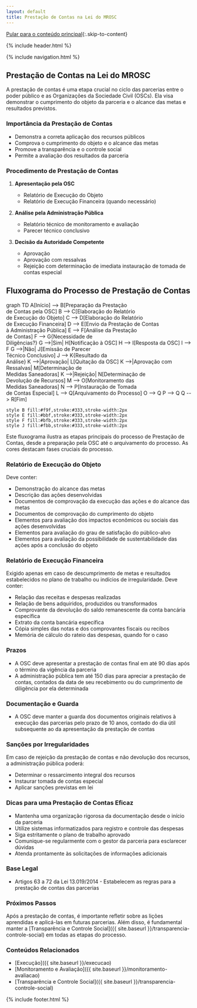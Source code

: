 ```yaml
---
layout: default
title: Prestação de Contas na Lei do MROSC
---
```

<script>
document.documentElement.lang = 'pt-BR';
</script>

[Pular para o conteúdo principal](#conteudo-principal){:.skip-to-content}

{% include header.html %}

{% include navigation.html %}

<main id="conteudo-principal" markdown="1">

## Prestação de Contas na Lei do MROSC

A prestação de contas é uma etapa crucial no ciclo das parcerias entre o poder público e as Organizações da Sociedade Civil (OSCs). Ela visa demonstrar o cumprimento do objeto da parceria e o alcance das metas e resultados previstos.

### Importância da Prestação de Contas

- Demonstra a correta aplicação dos recursos públicos
- Comprova o cumprimento do objeto e o alcance das metas
- Promove a transparência e o controle social
- Permite a avaliação dos resultados da parceria

### Procedimento de Prestação de Contas

1. **Apresentação pela OSC**
   - Relatório de Execução do Objeto
   - Relatório de Execução Financeira (quando necessário)

2. **Análise pela Administração Pública**
   - Relatório técnico de monitoramento e avaliação
   - Parecer técnico conclusivo

3. **Decisão da Autoridade Competente**
   - Aprovação
   - Aprovação com ressalvas
   - Rejeição com determinação de imediata instauração de tomada de contas especial
  
## Fluxograma do Processo de Prestação de Contas

<div class="mermaid">
graph TD
    A[Início] --> B[Preparação da Prestação<br>de Contas pela OSC]
    B --> C[Elaboração do Relatório<br>de Execução do Objeto]
    C --> D[Elaboração do Relatório<br>de Execução Financeira]
    D --> E[Envio da Prestação de Contas<br>à Administração Pública]
    E --> F[Análise da Prestação<br>de Contas]
    F --> G{Necessidade de<br>Diligências?}
    G -->|Sim| H[Notificação à OSC]
    H --> I[Resposta da OSC]
    I --> F
    G -->|Não| J[Emissão de Parecer<br>Técnico Conclusivo]
    J --> K{Resultado da<br>Análise}
    K -->|Aprovação| L[Quitação da OSC]
    K -->|Aprovação com Ressalvas| M[Determinação de<br>Medidas Saneadoras]
    K -->|Rejeição| N[Determinação de<br>Devolução de Recursos]
    M --> O[Monitoramento das<br>Medidas Saneadoras]
    N --> P[Instauração de Tomada<br>de Contas Especial]
    L --> Q[Arquivamento do Processo]
    O --> Q
    P --> Q
    Q --> R[Fim]

    style B fill:#f9f,stroke:#333,stroke-width:2px
    style E fill:#bbf,stroke:#333,stroke-width:2px
    style F fill:#bfb,stroke:#333,stroke-width:2px
    style J fill:#fbb,stroke:#333,stroke-width:2px
</div>

Este fluxograma ilustra as etapas principais do processo de Prestação de Contas, desde a preparação pela OSC até o arquivamento do processo. As cores destacam fases cruciais do processo.

### Relatório de Execução do Objeto

Deve conter:
- Demonstração do alcance das metas
- Descrição das ações desenvolvidas
- Documentos de comprovação da execução das ações e do alcance das metas
- Documentos de comprovação do cumprimento do objeto
- Elementos para avaliação dos impactos econômicos ou sociais das ações desenvolvidas
- Elementos para avaliação do grau de satisfação do público-alvo
- Elementos para avaliação da possibilidade de sustentabilidade das ações após a conclusão do objeto

### Relatório de Execução Financeira

Exigido apenas em caso de descumprimento de metas e resultados estabelecidos no plano de trabalho ou indícios de irregularidade. Deve conter:
- Relação das receitas e despesas realizadas
- Relação de bens adquiridos, produzidos ou transformados
- Comprovante da devolução do saldo remanescente da conta bancária específica
- Extrato da conta bancária específica
- Cópia simples das notas e dos comprovantes fiscais ou recibos
- Memória de cálculo do rateio das despesas, quando for o caso

### Prazos

- A OSC deve apresentar a prestação de contas final em até 90 dias após o término da vigência da parceria
- A administração pública tem até 150 dias para apreciar a prestação de contas, contados da data de seu recebimento ou do cumprimento de diligência por ela determinada

### Documentação e Guarda

- A OSC deve manter a guarda dos documentos originais relativos à execução das parcerias pelo prazo de 10 anos, contado do dia útil subsequente ao da apresentação da prestação de contas

### Sanções por Irregularidades

Em caso de rejeição da prestação de contas e não devolução dos recursos, a administração pública poderá:
- Determinar o ressarcimento integral dos recursos
- Instaurar tomada de contas especial
- Aplicar sanções previstas em lei

### Dicas para uma Prestação de Contas Eficaz

- Mantenha uma organização rigorosa da documentação desde o início da parceria
- Utilize sistemas informatizados para registro e controle das despesas
- Siga estritamente o plano de trabalho aprovado
- Comunique-se regularmente com o gestor da parceria para esclarecer dúvidas
- Atenda prontamente às solicitações de informações adicionais

### Base Legal
- Artigos 63 a 72 da Lei 13.019/2014 - Estabelecem as regras para a prestação de contas das parcerias

### Próximos Passos
Após a prestação de contas, é importante refletir sobre as lições aprendidas e aplicá-las em futuras parcerias. Além disso, é fundamental manter a [Transparência e Controle Social]({{ site.baseurl }}/transparencia-controle-social) em todas as etapas do processo.

### Conteúdos Relacionados
- [Execução]({{ site.baseurl }}/execucao)
- [Monitoramento e Avaliação]({{ site.baseurl }}/monitoramento-avaliacao)
- [Transparência e Controle Social]({{ site.baseurl }}/transparencia-controle-social)

<script src="https://cdn.jsdelivr.net/npm/mermaid/dist/mermaid.min.js"></script>
<script>mermaid.initialize({startOnLoad:true});</script>

</main>

{% include footer.html %}
